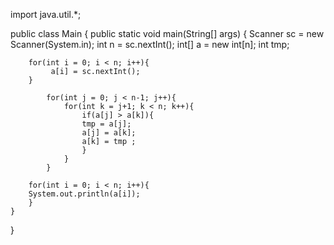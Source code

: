 import java.util.*;

public class Main {
    public static void main(String[] args) {
        Scanner sc = new Scanner(System.in);
        int n = sc.nextInt();
        int[] a = new int[n];
        int tmp;
       
        for(int i = 0; i < n; i++){
             a[i] = sc.nextInt();
        }
        
            for(int j = 0; j < n-1; j++){
                for(int k = j+1; k < n; k++){
                    if(a[j] > a[k]){
                    tmp = a[j];
                    a[j] = a[k];
                    a[k] = tmp ;
                    }
                }
            }
            
        for(int i = 0; i < n; i++){
        System.out.println(a[i]);
        }
    }
}
